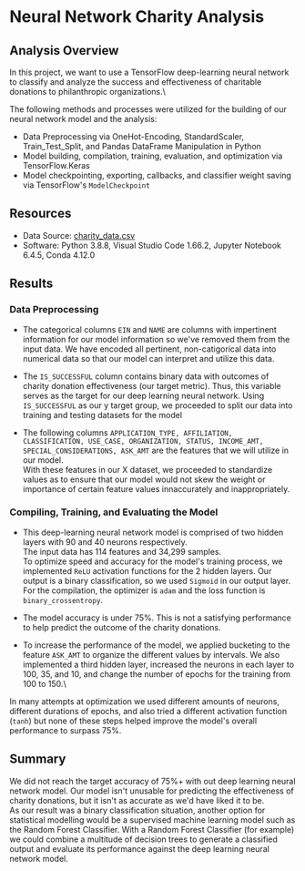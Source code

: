 # Neural Network Charity Analysis

## Analysis Overview
In this project, we want to use a TensorFlow deep-learning neural network to classify and analyze the success and effectiveness of charitable donations to philanthropic organizations.\

The following methods and processes were utilized for the building of our neural network model and the analysis:
- Data Preprocessing via OneHot-Encoding, StandardScaler, Train_Test_Split, and Pandas DataFrame Manipulation in Python
- Model building, compilation, training, evaluation, and optimization via TensorFlow.Keras
- Model checkpointing, exporting, callbacks, and classifier weight saving via TensorFlow's `ModelCheckpoint`

## Resources
- Data Source: [charity_data.csv](https://github.com/sterlingvm/Neural_Network_Charity_Analysis/blob/main/Resources/charity_data.csv)
- Software: Python 3.8.8, Visual Studio Code 1.66.2, Jupyter Notebook 6.4.5, Conda 4.12.0

## Results

### Data Preprocessing
- The categorical columns `EIN` and `NAME` are columns with impertinent information for our model information so we've removed them from the input data.
We have encoded all pertinent, non-catigorical data into numerical data so that our model can interpret and utilize this data.

- The `IS_SUCCESSFUL` column contains binary data with outcomes of charity donation effectiveness (our target metric). Thus, this variable serves as the target for our deep learning neural network.
Using `IS_SUCCESSFUL` as our y target group, we proceeded to split our data into training and testing datasets for the model

- The following columns `APPLICATION_TYPE, AFFILIATION, CLASSIFICATION, USE_CASE, ORGANIZATION, STATUS, INCOME_AMT, SPECIAL_CONSIDERATIONS, ASK_AMT` are the features that we will utilize in our model.\
With these features in our X dataset, we proceeded to standardize values as to ensure that our model would not skew the weight or importance of certain feature values innaccurately and inappropriately.

### Compiling, Training, and Evaluating the Model
- This deep-learning neural network model is comprised of two hidden layers with 90 and 40 neurons respectively.\
The input data has 114 features and 34,299 samples.\
To optimize speed and accuracy for the model's training process, we implemented  `ReLU` activation functions for the 2 hidden layers. Our output is a binary classification, so we used `Sigmoid` in our output layer.\
For the compilation, the optimizer is `adam` and the loss function is `binary_crossentropy`.

- The model accuracy is under 75%. This is not a satisfying performance to help predict the outcome of the charity donations.
- To increase the performance of the model, we applied bucketing to the feature `ASK_AMT` to organize the different values by intervals. We also implemented a third hidden layer, increased the neurons in each layer to 100, 35, and 10, and change the number of epochs for the training from 100 to 150.\

In many attempts at optimization we used different amounts of neurons, different durations of epochs, and also tried a different activation function (`tanh`) but none of these steps helped improve the model's overall performance to surpass 75%.

## Summary
We did not reach the target accuracy of 75%+ with out deep learning neural network model. Our model isn't unusable for predicting the effectiveness of charity donations, but it isn't as accurate as we'd have liked it to be.\
As our result was a binary classification situation, another option for statistical modelling would be a supervised machine learning model such as the Random Forest Classifier. With a Random Forest Classifier (for example) we could combine a multitude of decision trees to generate a classified output and evaluate its performance against the deep learning neural network model.